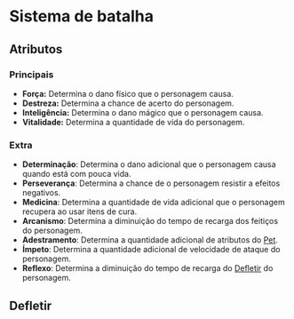 # Sistema de batalha

## Atributos

### Principais
- **Força:** Determina o dano físico que o personagem causa.
- **Destreza:** Determina a chance de acerto do personagem.
- **Inteligência:** Determina o dano mágico que o personagem causa.
- **Vitalidade:** Determina a quantidade de vida do personagem.

### Extra
- **Determinação**: Determina o dano adicional que o personagem causa quando está com pouca vida.
- **Perseverança**: Determina a chance de o personagem resistir a efeitos negativos.
- **Medicina**: Determina a quantidade de vida adicional que o personagem recupera ao usar itens de cura.
- **Arcanismo**: Determina a diminuição do tempo de recarga dos feitiços do personagem. 
- **Adestramento**: Determina a quantidade adicional de atributos do [Pet](pet.md).
- **Ímpeto**: Determina a quantidade adicional de velocidade de ataque do personagem.
- **Reflexo**: Determina a diminuição do tempo de recarga do [Defletir](#defletir.md) do personagem.

## Defletir
<!-- TODO!! -->
